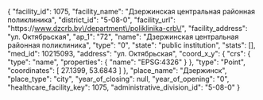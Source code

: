 {
    "facility_id": 1075,
    "facility_name": "Дзержинская центральная районная поликлиника",
    "district_id": "5-08-0",
    "facility_url": "https:\/\/www.dzcrb.by\/department\/poliklinika-crb\/",
    "facility_address": "ул. Октябрьская",
    "ap_1": "72",
    "name": "Дзержинская центральная районная поликлиника",
    "type": "0",
    "state": "public institution",
    "stats": [],
    "med_id": 10215093,
    "address": "ул. Октябрьская",
    "coord_x_y": {
        "crs": {
            "type": "name",
            "properties": {
                "name": "EPSG:4326"
            }
        },
        "type": "Point",
        "coordinates": [
            27.1399,
            53.6843
        ]
    },
    "place_name": "Дзержинск",
    "place_type": "city",
    "year_of_closing": null,
    "year_of_opening": "0",
    "healthcare_facility_key": 1075,
    "administrative_division_id": "5-08-0"
}